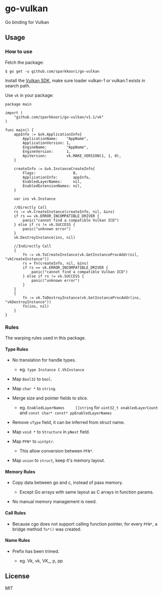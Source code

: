 # go-vulkan
Go binding for Vulkan

## Usage

### How to use

Fetch the package:

```
$ go get -u github.com/sparkkoori/go-vulkan
```
Install the [Vulkan SDK](https://www.lunarg.com/vulkan-sdk/), make sure loader vulkan-1 or vulkan.1 exists in search path.

Use `vk` in your package:

```
package main

import (
	"github.com/sparkkoori/go-vulkan/v1.1/vk"
)

func main() {
	appInfo := &vk.ApplicationInfo{
		ApplicationName:    "AppName",
		ApplicationVersion: 1,
		EngineName:         "AppName",
		EngineVersion:      1,
		ApiVersion:         vk.MAKE_VERSION(1, 1, 0),
	}

	createInfo := &vk.InstanceCreateInfo{
		Flags:                 0,
		ApplicationInfo:       appInfo,
		EnabledLayerNames:     nil,
		EnabledExtensionNames: nil,
	}

	var ins vk.Instance

	//Directly Call
	rs := vk.CreateInstance(createInfo, nil, &ins)
	if rs == vk.ERROR_INCOMPATIBLE_DRIVER {
		panic("cannot find a compatible Vulkan ICD")
	} else if rs != vk.SUCCESS {
		panic("unknown error")
	}
	vk.DestroyInstance(ins, nil)

	//Indirectly Call
	{
		fn := vk.ToCreateInstance(vk.GetInstanceProcAddr(nil, "vkCreateInstance"))
		rs = fn(createInfo, nil, &ins)
		if rs == vk.ERROR_INCOMPATIBLE_DRIVER {
			panic("cannot find a compatible Vulkan ICD")
		} else if rs != vk.SUCCESS {
			panic("unknown error")
		}
	}
	{
		fn := vk.ToDestroyInstance(vk.GetInstanceProcAddr(ins, "vkDestroyInstance"))
		fn(ins, nil)
	}
}

```

### Rules

The warping rules used in this package.

#### Type Rules

- No translation for handle types.

  - eg. `type Instance C.VkInstance`


- Map `Bool32` to `bool`.

- Map `char *` to `string`.

- Merge size and pointer fields to slice.

  - eg. `EnabledLayerNames     []string` for
  `uint32_t enabledLayerCount` and `const char* const* ppEnabledLayerNames`


- Remove `sType` field, it can be inferred from struct name.

- Map `void *` to `Structure` in `pNext` field.

- Map `PFN*` to `uintptr`.

	- This allow conversion between `PFN*`.

- Map `union` to `struct`, keep it's memory layout.


#### Memory Rules

- Copy data between go and c, instead of pass memory.

  - Except Go arrays with same layout as C arrays in function params.

- No manual memory management is need.


#### Call Rules

- Because cgo does not support calling function pointer, for every `PFN*`, a bridge method `To*()` was created.

#### Name Rules

- Prefix has been trimed.

  - eg. Vk, vk, VK_, p, pp

## License
MIT
